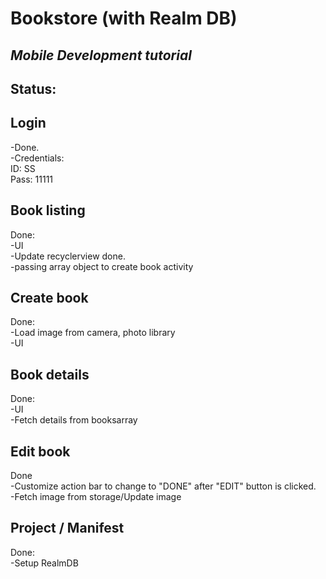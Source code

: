 # Bookstore (with Realm DB)
## *Mobile Development tutorial*

## Status:
## **Login** <br/>
-Done. <br/>
-Credentials:<br/>
ID: SS <br/>
Pass: 11111 <br/>

## **Book listing** <br/>
Done: <br/>
-UI<br/>
-Update recyclerview done. <br/>
-passing array object to create book activity <br/>

## **Create book** <br/>
Done:<br/>
-Load image from camera, photo library<br/>
-UI <br/>

## **Book details** <br/>
Done: <br/>
-UI <br/>
-Fetch details from booksarray <br/>

## **Edit book** <br/>
Done <br/> 
-Customize action bar to change to "DONE" after "EDIT" button is clicked. <br/>
-Fetch image from storage/Update image <br/>

## **Project / Manifest** <br/>
Done: <br/>
-Setup RealmDB
